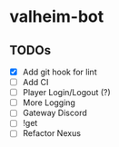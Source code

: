# valheim-bot

## TODOs

- [x] Add git hook for lint
- [ ] Add CI
- [ ] Player Login/Logout (?)
- [ ] More Logging
- [ ] Gateway Discord
- [ ] !get
- [ ] Refactor Nexus
